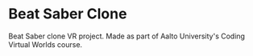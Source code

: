 # Beat Saber Clone
Beat Saber clone VR project. Made as part of Aalto University's Coding Virtual Worlds course. 
